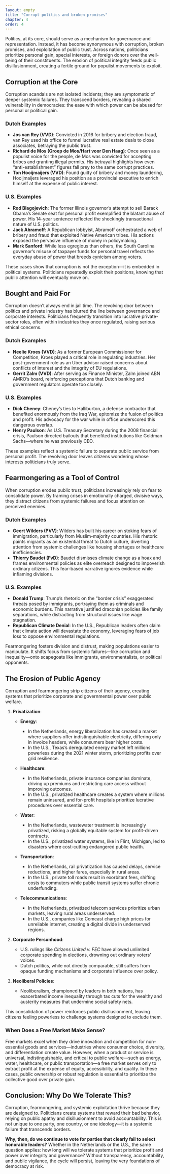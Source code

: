 ```yaml
---
layout: empty
title: "Corrupt politics and broken promises"
chapter: 4
order: 4
---
```



Politics, at its core, should serve as a mechanism for governance and representation. Instead, it has become synonymous with corruption, broken promises, and exploitation of public trust. Across nations, politicians prioritize personal gain, special interests, or foreign donors over the well-being of their constituents. The erosion of political integrity feeds public disillusionment, creating a fertile ground for populist movements to exploit.


## **Corruption at the Core**

Corruption scandals are not isolated incidents; they are symptomatic of deeper systemic failures. They transcend borders, revealing a shared vulnerability in democracies: the ease with which power can be abused for personal or political gain.

### **Dutch Examples**
- **Jos van Rey (VVD)**: Convicted in 2016 for bribery and election fraud, van Rey used his office to funnel lucrative real estate deals to close associates, betraying the public trust.  
- **Richard de Mos (Groep de Mos/Hart voor Den Haag)**: Once seen as a populist voice for the people, de Mos was convicted for accepting bribes and granting illegal permits. His betrayal highlights how even “anti-establishment” figures fall prey to the same corrupt practices.  
- **Ton Hooijmaijers (VVD)**: Found guilty of bribery and money laundering, Hooijmaijers leveraged his position as a provincial executive to enrich himself at the expense of public interest.

### **U.S. Examples**
- **Rod Blagojevich**: The former Illinois governor’s attempt to sell Barack Obama’s Senate seat for personal profit exemplified the blatant abuse of power. His 14-year sentence reflected the shockingly transactional nature of U.S. politics.  
- **Jack Abramoff**: A Republican lobbyist, Abramoff orchestrated a web of bribery and fraud that exploited Native American tribes. His actions exposed the pervasive influence of money in policymaking.  
- **Mark Sanford**: While less egregious than others, the South Carolina governor’s misuse of taxpayer funds for personal travel reflects the everyday abuse of power that breeds cynicism among voters.

These cases show that corruption is not the exception—it is embedded in political systems. Politicians repeatedly exploit their positions, knowing that public attention will eventually move on.


## **Bought and Paid For**

Corruption doesn’t always end in jail time. The revolving door between politics and private industry has blurred the line between governance and corporate interests. Politicians frequently transition into lucrative private-sector roles, often within industries they once regulated, raising serious ethical concerns.

### **Dutch Examples**
- **Neelie Kroes (VVD)**: As a former European Commissioner for Competition, Kroes played a critical role in regulating industries. Her post-government role as an Uber advisor raised concerns about conflicts of interest and the integrity of EU regulations.  
- **Gerrit Zalm (VVD)**: After serving as Finance Minister, Zalm joined ABN AMRO’s board, reinforcing perceptions that Dutch banking and government regulators operate too closely.  

### **U.S. Examples**
- **Dick Cheney**: Cheney’s ties to Halliburton, a defense contractor that benefited enormously from the Iraq War, epitomize the fusion of politics and profit. His advocacy for the war while in office underscored this dangerous overlap.  
- **Henry Paulson**: As U.S. Treasury Secretary during the 2008 financial crisis, Paulson directed bailouts that benefited institutions like Goldman Sachs—where he was previously CEO.  

These examples reflect a systemic failure to separate public service from personal profit. The revolving door leaves citizens wondering whose interests politicians truly serve.


## **Fearmongering as a Tool of Control**

When corruption erodes public trust, politicians increasingly rely on fear to consolidate power. By framing crises in emotionally charged, divisive ways, they distract citizens from systemic failures and focus attention on perceived enemies.

### **Dutch Examples**
- **Geert Wilders (PVV)**: Wilders has built his career on stoking fears of immigration, particularly from Muslim-majority countries. His rhetoric paints migrants as an existential threat to Dutch culture, diverting attention from systemic challenges like housing shortages or healthcare inefficiencies.  
- **Thierry Baudet (FvD)**: Baudet dismisses climate change as a hoax and frames environmental policies as elite overreach designed to impoverish ordinary citizens. This fear-based narrative ignores evidence while inflaming divisions.

### **U.S. Examples**
- **Donald Trump**: Trump’s rhetoric on the “border crisis” exaggerated threats posed by immigrants, portraying them as criminals and economic burdens. This narrative justified draconian policies like family separations, while distracting from structural issues like wage stagnation.  
- **Republican Climate Denial**: In the U.S., Republican leaders often claim that climate action will devastate the economy, leveraging fears of job loss to oppose environmental regulations.  

Fearmongering fosters division and distrust, making populations easier to manipulate. It shifts focus from systemic failures—like corruption and inequality—onto scapegoats like immigrants, environmentalists, or political opponents.


## **The Erosion of Public Agency**

Corruption and fearmongering strip citizens of their agency, creating systems that prioritize corporate and governmental power over public welfare.

1. **Privatization**:
   - **Energy**:  
      - In the Netherlands, energy liberalization has created a market where suppliers offer indistinguishable electricity, differing only in invoice headers, while consumers bear higher costs.  
      - In the U.S., Texas’s deregulated energy market left millions powerless during the 2021 winter storm, prioritizing profits over grid resilience.  

   - **Healthcare**:  
      - In the Netherlands, private insurance companies dominate, driving up premiums and restricting care access without improving outcomes.  
      - In the U.S., privatized healthcare creates a system where millions remain uninsured, and for-profit hospitals prioritize lucrative procedures over essential care.  

   - **Water**:  
      - In the Netherlands, wastewater treatment is increasingly privatized, risking a globally equitable system for profit-driven contracts.  
      - In the U.S., privatized water systems, like in Flint, Michigan, led to disasters where cost-cutting endangered public health.  

   - **Transportation**:  
      - In the Netherlands, rail privatization has caused delays, service reductions, and higher fares, especially in rural areas.  
      - In the U.S., private toll roads result in exorbitant fees, shifting costs to commuters while public transit systems suffer chronic underfunding.  

   - **Telecommunications**:  
      - In the Netherlands, privatized telecom services prioritize urban markets, leaving rural areas underserved.  
      - In the U.S., companies like Comcast charge high prices for unreliable internet, creating a digital divide in underserved regions. 

2. **Corporate Personhood**:  
   - U.S. rulings like *Citizens United v. FEC* have allowed unlimited corporate spending in elections, drowning out ordinary voters’ voices.  
   - Dutch politics, while not directly comparable, still suffers from opaque funding mechanisms and corporate influence over policy.

3. **Neoliberal Policies**:  
   - Neoliberalism, championed by leaders in both nations, has exacerbated income inequality through tax cuts for the wealthy and austerity measures that undermine social safety nets.  

This consolidation of power reinforces public disillusionment, leaving citizens feeling powerless to challenge systems designed to exclude them.

### **When Does a Free Market Make Sense?**

Free markets excel when they drive innovation and competition for non-essential goods and services—industries where consumer choice, diversity, and differentiation create value. However, when a product or service is universal, indistinguishable, and critical to public welfare—such as energy, water, healthcare, or public transportation—a free market serves only to extract profit at the expense of equity, accessibility, and quality. In these cases, public ownership or robust regulation is essential to prioritize the collective good over private gain.


## **Conclusion: Why Do We Tolerate This?**

Corruption, fearmongering, and systemic exploitation thrive because they are designed to. Politicians create systems that reward their bad behavior, relying on public apathy and disillusionment to avoid accountability. This is not unique to one party, one country, or one ideology—it is a systemic failure that transcends borders.

**Why, then, do we continue to vote for parties that clearly fail to select honorable leaders?** Whether in the Netherlands or the U.S., the same question applies: how long will we tolerate systems that prioritize profit and power over integrity and governance? Without transparency, accountability, and public vigilance, the cycle will persist, leaving the very foundations of democracy at risk.


<!-- 
Politics, as a mechanism for governance and representation, is increasingly marred by corruption, broken promises, and exploitation of public trust. Across nations, examples abound of politicians prioritizing personal gain or special interests over the well-being of their constituents. This erosion of integrity, compounded by dubious funding and policy manipulation, reveals the systemic flaws that perpetuate public disillusionment and resentment.

## **Corruption at the Core**

Corruption scandals among politicians undermine faith in governance. Both the Netherlands and the United States have seen prominent figures jailed for their criminal actions, demonstrating that corruption transcends national boundaries:

1. **Jos van Rey (Netherlands):**  
   A former mayor and prominent member of the VVD, van Rey was convicted in 2016 for bribery, corruption, and election fraud. He funneled lucrative real estate contracts to his close associates, betraying the public trust he was sworn to uphold.

2. **Jack Abramoff (United States):**  
   A lobbyist and Republican political consultant, Abramoff was convicted in 2006 for bribery, fraud, and tax evasion. His schemes funneled millions of dollars into influencing lawmakers and exploiting Native American tribes seeking casino licenses.

3. **Richard de Mos (Netherlands):**  
   Once hailed as a populist champion, de Mos was arrested and later convicted for accepting bribes and facilitating illegal permits in exchange for political favors during his tenure as a Hague city councilor.

4. **Rod Blagojevich (United States):**  
   The former governor of Illinois was sentenced to 14 years in prison for attempting to sell Barack Obama’s vacated Senate seat. His blatant abuse of power shocked even the notoriously corrupt political scene of Illinois.

## **Bought and Paid For**

Corruption doesn’t always lead to jail. Many politicians secure lucrative board positions in industries they once regulated, casting doubt on the independence of their public service. 

1. **Neelie Kroes (Netherlands):**  
   The former European Commissioner for Competition, Kroes joined Uber’s advisory board shortly after her tenure, sparking outrage over potential conflicts of interest related to EU regulations.

2. **Dick Cheney (United States):**  
   Before and after his vice presidency, Cheney held significant roles at Halliburton, a major defense contractor, which benefited enormously from the Iraq War—a conflict he helped advocate for while in office.

3. **Gerrit Zalm (Netherlands):**  
   The former Dutch Minister of Finance joined ABN AMRO's board, raising eyebrows about the coziness between government regulators and banking institutions he had once overseen.

4. **Henry Paulson (United States):**  
   The former U.S. Treasury Secretary, Paulson was the CEO of Goldman Sachs prior to his government role. After orchestrating bailouts during the 2008 financial crisis, he returned to the financial sector, reinforcing the image of a revolving door between Wall Street and Washington.

## **Dubious Funding and Its Policy Impact**

Political funding often comes with strings attached, influencing policy in ways that benefit donors over the public.

1. **Geert Wilders (Netherlands):**  
   Wilders, the far-right PVV leader, has received substantial funding from American conservative donors. This financial backing aligns with his anti-Islamic rhetoric, raising questions about the influence of foreign interests on Dutch politics.

2. **Thierry Baudet (Netherlands):**  
   Baudet, leader of the populist FvD, has been linked to questionable funding sources, including undisclosed donations. His policies and messaging often align with international right-wing narratives, suggesting external influence.

3. **The Koch Brothers (United States):**  
   Billionaire industrialists Charles and David Koch have funneled millions into American politics, backing candidates who oppose climate regulations and labor protections, prioritizing their corporate interests over environmental and worker concerns.

4. **The NRA and Gun Policy (United States):**  
   The National Rifle Association has spent millions funding pro-gun candidates, influencing policies that consistently block gun control measures despite widespread public support for reform.

## **Taking Power Away from the People**

The consolidation of corporate and governmental power has systematically stripped citizens of agency, creating a system that prioritizes profits over public welfare.

1. **Privatization:**  
   In both the Netherlands and the United States, essential public services like healthcare, transportation, and energy have been privatized, often resulting in higher costs and poorer quality for consumers. Dutch rail privatization has led to reduced services and delays, while in the U.S., privatized prisons incentivize incarceration over rehabilitation.

2. **Corporate Personhood:**  
   The legal status of corporations as "people," reinforced by rulings like *Citizens United v. FEC* in the U.S., has allowed unlimited corporate spending in elections, drowning out the voices of ordinary voters.

3. **Neoliberalism:**  
   The rise of neoliberal policies, championed by politicians in both nations, has prioritized deregulation, tax cuts for the wealthy, and austerity measures, exacerbating income inequality and undermining social safety nets.

## **Fearmongering as a Tool of Control**

Politicians often resort to fearmongering to maintain power, framing crises in ways that divide and distract the populace:

1. **Climate Change:**  
   In the U.S., Republican leaders have used fear of economic collapse to oppose environmental regulations, claiming climate action will destroy jobs. In the Netherlands, populists like Baudet dismiss climate change as a hoax, stoking fears about government overreach.

2. **Border Crisis:**  
   In the U.S., Donald Trump’s rhetoric about a "border crisis" exaggerated threats posed by immigrants, using fear to justify harsh policies like family separations. Similarly, Wilders in the Netherlands has capitalized on fears of cultural erosion by opposing immigration from Muslim-majority countries.

3. **Public Health Crises:**  
   Politicians have used health crises, such as the COVID-19 pandemic, to stoke fear for political gain. In some cases, leaders exaggerated the dangers to justify authoritarian policies or consolidate power, while others downplayed the risks to fuel distrust in science and public health institutions. This dual approach created divisions and uncertainty, leaving populations vulnerable to both misinformation and public unrest.

4. **Fear of Terror and Loss of Privacy:**   
    Politicians have often invoked the fear of terrorism to justify sweeping surveillance measures, leading to the erosion of privacy and civil liberties. In the United States, the Patriot Act, passed shortly after the 9/11 attacks, vastly expanded government surveillance powers. Under its provisions, agencies could collect phone records, monitor internet activity, and conduct warrantless searches, all in the name of preventing terrorism. While these measures were framed as necessary for national security, they also enabled widespread surveillance of ordinary citizens, raising serious concerns about government overreach.

    Similarly, in the Netherlands, the Sleepwet (literally "dragnet law"), officially known as the Intelligence and Security Services Act 2017, allowed Dutch intelligence agencies to intercept bulk internet traffic, including communications of people not directly under suspicion. Proponents argued that the law was essential to combat terrorism and cyber threats, but critics highlighted its potential for mass surveillance and abuse. A 2018 referendum on the law revealed significant public concern, though the government ultimately implemented it with minor adjustments. Both cases illustrate how fear of terror can be exploited to expand state surveillance, eroding privacy under the guise of security.

While real concerns about terrorism and security do exist, these issues are rarely handled with the rationality and transparency they deserve. Instead, they are often exploited to justify government overreach, with policies that prioritize control over citizens rather than addressing root causes. Corporate interests frequently play a significant role in shaping these decisions. In the United States, for instance, companies specializing in surveillance technologies and data analytics have reaped enormous profits from government contracts under the guise of national security. Similarly, in the Netherlands, tech firms and internet service providers have benefited from the infrastructure required to implement mass surveillance laws like the Sleepwet. These alliances between government and corporations blur the line between public safety and private profit, further eroding public trust and raising questions about whose interests are truly being served.

The erosion of privacy through expanded surveillance policies has not only enriched corporations but also provided a powerful tool for influencing democratic processes, as evidenced by the Cambridge Analytica scandal. Cambridge Analytica, a political consulting firm, harvested personal data from millions of Facebook users without their explicit consent. This data, combined with advanced psychographic profiling, was used to create hyper-targeted political advertisements designed to manipulate voter behavior in elections such as the 2016 U.S. presidential race and the Brexit referendum.

The scandal revealed how the vast amounts of data collected under the guise of improving security or providing better services could be weaponized to undermine democratic principles. Surveillance-driven policies, coupled with data-hungry corporations, create an ecosystem where the intimate details of citizens’ lives are exploited to shape opinions and drive political agendas. Governments, complicit in this arrangement, often turn a blind eye to such practices, as the very tools used to protect "national security" are now repurposed to maintain political power. This convergence of surveillance, corporate interests, and political manipulation marks a dangerous precedent, where privacy is sacrificed not for safety, but for control and influence.


## **Conclusion**

The pervasive climate of fear has fractured societies, creating deep divisions that populists and demagogues readily exploit. When trust in institutions crumbles, charismatic leaders emerge, not to heal but to manipulate, offering *panem et circenses*—bread and circuses—as a distraction from systemic decay. These leaders thrive by stoking fear, providing false enemies, and fostering distrust, further alienating the populace from institutions that were meant to protect and serve them.

Corruption and opaque funding further erode integrity, shifting politicians' allegiances from the public good to corporate interests or foreign influences. Policies that should safeguard citizens instead serve the highest bidder, as political donations and revolving doors between government and industry quietly reshape governance to benefit a select few. 

In this cycle of fear and corruption, it is the people who ultimately bear the cost. Divided and disillusioned, they are left to grapple with worsening inequality, deteriorating public services, and a political system that no longer seems to work for them. Without a concerted effort to restore transparency, accountability, and trust, the cycle will persist, deepening the suffering of the very citizens democracy was designed to empower.

## VVD example

Over the past two decades, several members of the People's Party for Freedom and Democracy (VVD) in the Netherlands have faced legal issues or were dismissed due to misconduct. Notable cases include:

1. **Ton Hooijmaijers (2013):** The former Provincial Executive of North Holland was convicted of bribery, money laundering, and forgery. He received a prison sentence for accepting bribes from project developers in exchange for favorable decisions. 

2. **Patricia Remak (2008):** A former Member of Parliament and Provincial States member, Remak was convicted of benefit fraud. She unlawfully received unemployment benefits while holding paid positions, leading to a prison sentence and community service. 

3. **Johan Houwers (2015):** The former MP was convicted of mortgage fraud. He falsified income information to obtain a mortgage, resulting in a fine and his resignation from Parliament. 

4. **Jos van Rey (2016):** The former senator and mayor was convicted of corruption, including bribery and leaking confidential information. He received a prison sentence and was fined for his actions. 

5. **Mark Verheijen (2015):** The MP resigned following allegations of improper expense claims during his tenure as a provincial executive. Although not criminally charged, the controversy led to his departure from Parliament.

These cases highlight instances where VVD politicians faced legal consequences or were dismissed due to misconduct over the past two decades.   

> For a larger list of convicted or dishonerable discharges, please see the addendum.

### Question

The question I want to pose is the following:

*Why whould anyone vote for a party which clearly is not good at selecting individuals who act honorably?* -->
